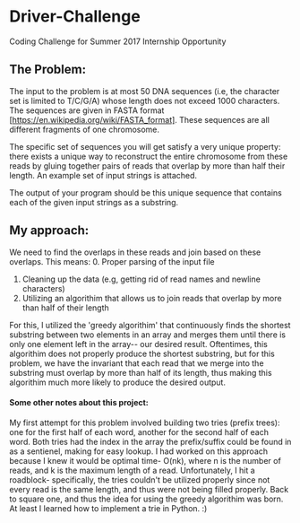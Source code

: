 # Driver-Challenge
Coding Challenge for Summer 2017 Internship Opportunity

## The Problem:
The input to the problem is at most 50 DNA sequences (i.e, the character set is limited to T/C/G/A) whose length does not exceed 1000 characters. The sequences are given in FASTA format [https://en.wikipedia.org/wiki/FASTA_format]. These sequences are all different fragments of one chromosome.

The specific set of sequences you will get satisfy a very unique property:  there exists a unique way to reconstruct the entire chromosome from these reads by gluing together pairs of reads that overlap by more than half their length. An example set of input strings is attached.

The output of your program should be this unique sequence that contains each of the given input strings as a substring.

## My approach: 
We need to find the overlaps in these reads and join based on these overlaps. 
This means:
  0. Proper parsing of the input file
  1. Cleaning up the data (e.g, getting rid of read names and newline characters)
  2. Utilizing an algorithim that allows us to join reads that overlap by more than half of their length

For this, I utilized the 'greedy algorithim' that continuously finds the shortest substring between two elements in an array and merges them until there is only one element left in the array-- our desired result. Oftentimes, this algorithim does not properly produce the shortest substring, but for this problem, we have the invariant that each read that we merge into the substring must overlap by more than half of its length, thus making this algorithim much more likely to produce the desired output. 

#### Some other notes about this project:
My first attempt for this problem involved building two tries (prefix trees): one for the first half of each word, another for the second half of each word. Both tries had the index in the array the prefix/suffix could be found in as a sentienel, making for easy lookup. I had worked on this approach because I knew it would be optimal time- O(nk), where n is the number of reads, and k is the maximum length of a read. Unfortunately, I hit a roadblock- specifically, the tries couldn't be utilized properly since not every read is the same length, and thus were not being filled properly. Back to square one, and thus the idea for using the greedy algorithim was born. At least I learned how to implement a trie in Python. :)

